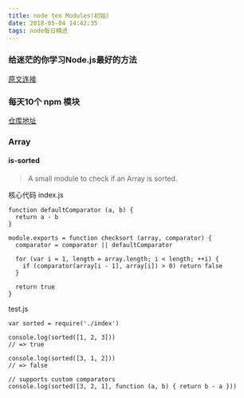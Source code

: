 ```yaml
---
title: node ten Modules(初始)
date: 2018-05-04 14:42:35
tags: node每日精进
---
```


### 给迷茫的你学习Node.js最好的方法

[原文连接](http://cnodejs.org/topic/59c75a3dd7cbefc511964688)

### 每天10个 npm 模块

[仓库地址](https://github.com/parro-it/awesome-micro-npm-packages)

### Array

#### is-sorted

> A small module to check if an Array is sorted.

核心代码   index.js

```
function defaultComparator (a, b) {
  return a - b
}

module.exports = function checksort (array, comparator) {
  comparator = comparator || defaultComparator

  for (var i = 1, length = array.length; i < length; ++i) {
    if (comparator(array[i - 1], array[i]) > 0) return false
  }

  return true
}
```

test.js

```
var sorted = require('./index')

console.log(sorted([1, 2, 3]))
// => true

console.log(sorted([3, 1, 2]))
// => false

// supports custom comparators
console.log(sorted([3, 2, 1], function (a, b) { return b - a }))
```



